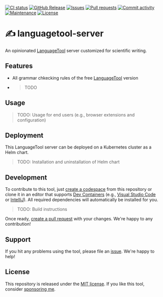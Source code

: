 [![CI status](https://img.shields.io/github/actions/workflow/status/heinrichreimer/languagetool-server/ci.yml?branch=master&style=flat-square)](https://github.com/heinrichreimer/languagetool-server/actions/workflows/ci.yml)
[![GitHub Release](https://img.shields.io/github/v/release/heinrichreimer/languagetool-server?style=flat-square)](https://github.com/heinrichreimer/languagetool-server/releases)
[![Issues](https://img.shields.io/github/issues/heinrichreimer/languagetool-server?style=flat-square)](https://github.com/heinrichreimer/languagetool-server/issues)
[![Pull requests](https://img.shields.io/github/issues-pr/heinrichreimer/languagetool-server?style=flat-square)](https://github.com/heinrichreimer/languagetool-server/pulls)
[![Commit activity](https://img.shields.io/github/commit-activity/m/heinrichreimer/languagetool-server?style=flat-square)](https://github.com/heinrichreimer/languagetool-server/commits)
[![Maintenance](https://img.shields.io/maintenance/yes/2024?style=flat-square)](https://github.com/heinrichreimer/languagetool-server/graphs/contributors)
[![License](https://img.shields.io/github/license/heinrichreimer/languagetool-server?style=flat-square)](LICENSE)

# ✍️ languagetool-server

An opinionated [LanguageTool](https://languagetool.org/) server customized for scientific writing.

## Features

- All grammar chkecking rules of the free [LanguageTool](https://languagetool.org/) version
- > TODO

## Usage

> TODO: Usage for end users (e.g., browser extensions and configuration)

## Deployment

This LanguageTool server can be deployed on a Kubernetes cluster as a Helm chart.

> TODO: Installation and uninstallation of Helm chart

## Development

To contribute to this tool, just [create a codespace](https://codespaces.new/heinrichreimer/languagetool-server) from this repository or clone it in an editor that supports [Dev Containers](https://containers.dev/) (e.g., [Visual Studio Code](https://code.visualstudio.com/learn/develop-cloud/containers) or [IntelliJ](https://www.jetbrains.com/help/idea/connect-to-devcontainer.html)).
All required dependencies will automatically be installed for you.

> TODO: Build instructions

Once ready, [create a pull request](https://github.com/heinrichreimer/languagetool-server/compare) with your changes. We're happy to any contribution!

## Support

If you hit any problems using the tool, please file an [issue](https://github.com/heinrichreimer/languagetool-server/issues). We're happy to help!

## License

This repository is released under the [MIT license](LICENSE).
If you like this tool, consider [sponsoring me](https://github.com/sponsors/heinrichreimer).
